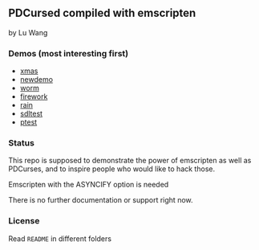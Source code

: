 ## PDCursed compiled with emscripten
by Lu Wang 

### Demos (most interesting first)

- [xmas](http://coolwanglu.github.io/PDCurses-emscripten/xmas.html)
- [newdemo](http://coolwanglu.github.io/PDCurses-emscripten/newdemo.html)
- [worm](http://coolwanglu.github.io/PDCurses-emscripten/worm.html)
- [firework](http://coolwanglu.github.io/PDCurses-emscripten/firework.html)
- [rain](http://coolwanglu.github.io/PDCurses-emscripten/rain.html)
- [sdltest](http://coolwanglu.github.io/PDCurses-emscripten/sdltest.html)
- [ptest](http://coolwanglu.github.io/PDCurses-emscripten/ptest.html)


### Status

This repo is supposed to demonstrate the power of emscripten as well as PDCurses,
and to inspire people who would like to hack those.

Emscripten with the ASYNCIFY option is needed

There is no further documentation or support right now.

### License
Read `README` in different folders 
